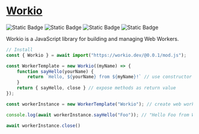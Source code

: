 # [Workio](https://workio.dev)
![Static Badge](https://img.shields.io/badge/Chromium-80-lightgreen?logo=v8)
![Static Badge](https://img.shields.io/badge/Firefox-114-lightgreen?logo=firefox)
![Static Badge](https://img.shields.io/badge/Safari-67-lightgreen?logo=safari)
![Static Badge](https://img.shields.io/badge/Deno-1.0-lightgreen?logo=deno)

Workio is a JavaScript library for building and managing Web Workers.

```javascript
// Install
const { Workio } = await import("https://workio.dev/@0.0.1/mod.js");

const WorkerTemplate = new Workio((myName) => {
    function sayHello(yourName) {
        return `Hello, ${yourName} from ${myName}!` // use constructor arguments
    }
    return { sayHello, close } // expose methods as return value
});

const workerInstance = new WorkerTemplate("Workio"); // create web worker

console.log(await workerInstance.sayHello("Foo")); // "Hello Foo from Workio!"

await workerInstance.close()
```